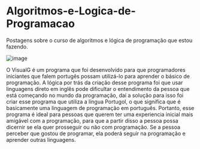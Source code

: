 # Algoritmos-e-Logica-de-Programacao
Postagens sobre o curso de algoritmos e lógica de programação que estou fazendo.

![image](https://user-images.githubusercontent.com/90512344/156780324-ea54d460-3605-4c73-bedd-03001cdbd7c4.png)

O VisualG é um programa que foi desenvolvido para que programadores iniciantes que falem portugês possam utilizá-lo para aprender o básico de programação. A lógica por trás da criação desse programa foi que usar linguagens direto em inglês pode dificultar o entendimento da pessoa que está começando no mundo da programação, daí a solução para isso foi criar esse programa que utiliza a língua Portugol, o que significa que é basicamente uma linguagem de programação em português.
Portanto, esse programa é ideal para pessoas que querem ter uma experiencia inicial mais amigável com a programação, para que a partir disso a pessoa possa dicernir se ela quer prosseguir ou não com programação. Se a pessoa perceber que gostou de programar, ela poderá seguir na programação e aprender outras linguagens.
